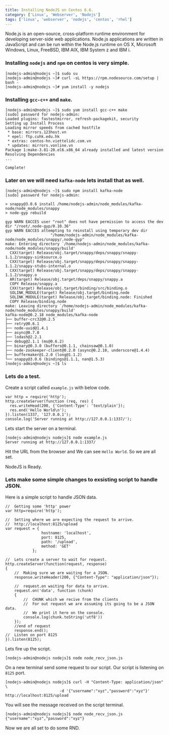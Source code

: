 ```yaml
---
title: Installing NodeJS on Centos 6.6.
category: ['Linux', 'Webserver', 'Nodejs']
tags: ['linux', 'webserver', 'nodejs', 'centos', 'rhel']
---
```


Node.js is an open-source, cross-platform runtime environment for developing server-side web applications. Node.js applications are written in JavaScript and can be run within the Node.js runtime on OS X, Microsoft Windows, Linux, FreeBSD, IBM AIX, IBM System z and IBM i.

### Installing `nodejs` and `npm` on centos is very simple.

	[nodejs-admin@nodejs ~]$ sudo su
	[nodejs-admin@nodejs ~]# curl -sL https://rpm.nodesource.com/setup | bash -
	[nodejs-admin@nodejs ~]# yum install -y nodejs

### Installing `gcc-c++` and `make`.

	[nodejs-admin@nodejs ~]$ sudo yum install gcc-c++ make
	[sudo] password for nodejs-admin: 
	Loaded plugins: fastestmirror, refresh-packagekit, security
	Setting up Install Process
	Loading mirror speeds from cached hostfile
	 * base: mirrors.123host.vn
	 * epel: ftp.cuhk.edu.hk
	 * extras: centos-hn.viettelidc.com.vn
	 * updates: mirrors.vonline.vn
	Package 1:make-3.81-20.el6.x86_64 already installed and latest version
	Resolving Dependencies
	...           
	
	Complete!


### Later on we will need `kafka-node` lets install that as well.

	[nodejs-admin@nodejs ~]$ sudo npm install kafka-node
	[sudo] password for nodejs-admin: 
	 
	> snappy@3.0.6 install /home/nodejs-admin/node_modules/kafka-node/node_modules/snappy
	> node-gyp rebuild
	
	gyp WARN EACCES user "root" does not have permission to access the dev dir "/root/.node-gyp/0.10.36"
	gyp WARN EACCES attempting to reinstall using temporary dev dir 
                        "/home/nodejs-admin/node_modules/kafka-node/node_modules/snappy/.node-gyp"
	make: Entering directory `/home/nodejs-admin/node_modules/kafka-node/node_modules/snappy/build'
	  CXX(target) Release/obj.target/snappy/deps/snappy/snappy-1.1.2/snappy-sinksource.o
	  CXX(target) Release/obj.target/snappy/deps/snappy/snappy-1.1.2/snappy-stubs-internal.o
	  CXX(target) Release/obj.target/snappy/deps/snappy/snappy-1.1.2/snappy.o
	  AR(target) Release/obj.target/deps/snappy/snappy.a
	  COPY Release/snappy.a
	  CXX(target) Release/obj.target/binding/src/binding.o
	  SOLINK_MODULE(target) Release/obj.target/binding.node
	  SOLINK_MODULE(target) Release/obj.target/binding.node: Finished
	  COPY Release/binding.node
	make: Leaving directory `/home/nodejs-admin/node_modules/kafka-node/node_modules/snappy/build'
	kafka-node@0.2.18 node_modules/kafka-node
	├── buffer-crc32@0.2.5
	├── retry@0.6.1
	├── node-uuid@1.4.1
	├── async@0.7.0
	├── lodash@2.2.1
	├── debug@2.1.1 (ms@0.6.2)
	├── binary@0.3.0 (buffers@0.1.1, chainsaw@0.1.0)
	├── node-zookeeper-client@0.2.0 (async@0.2.10, underscore@1.4.4)
	├── buffermaker@1.2.0 (long@1.1.2)
	└── snappy@3.0.6 (bindings@1.1.1, nan@1.5.3)
	[nodejs-admin@nodejs ~]$ ls


###  Lets do a test.

Create a script called `example.js` with below code.
	
	var http = require('http');
	http.createServer(function (req, res) {
	  res.writeHead(200, {'Content-Type': 'text/plain'});
	  res.end('Hello World\n');
	}).listen(1337, '127.0.0.1');
	console.log('Server running at http://127.0.0.1:1337/');

Lets start the server on a terminal.

	[nodejs-admin@nodejs nodejs]$ node example.js 
	Server running at http://127.0.0.1:1337/
	
Hit the URL from the browser and We can see `Hello World`.
So we are all set.  

NodeJS is Ready.

###  Lets make some simple changes to exsisting script to handle JSON.

Here is a simple script to handle JSON data.

	//	Getting some 'http' power
	var http=require('http');
	
	//	Setting where we are expecting the request to arrive.
	//	http://localhost:8125/upload
	var request = {
					hostname: 'localhost',
					port: 8125,
					path: '/upload',
					method: 'GET'
				};
	
	//	Lets create a server to wait for request.
	http.createServer(function(request, response) 
	{
		//	Making sure we are waiting for a JSON.
	    response.writeHeader(200, {"Content-Type": "application/json"});
		
		//	request.on waiting for data to arrive.
	    request.on('data', function (chunk) 
		{
			//	CHUNK which we recive from the clients
			//	For out request we are assuming its going to be a JSON data.
			//	We print it here on the console. 
			console.log(chunk.toString('utf8'))
	    });
		//end of request
	    response.end();
	//	Listen on port 8125
	}).listen(8125);


Lets fire up the script.

	[nodejs-admin@nodejs nodejs]$ node node_recv_json.js 

On a new terminal send some request to our script. Our script is listening on `8125` port.

	[nodejs-admin@nodejs nodejs]$ curl -H "Content-Type: application/json" \
                            -d '{"username":"xyz","password":"xyz"}' http://localhost:8125/upload
	
You will see the message received on the script terminal.

	[nodejs-admin@nodejs nodejs]$ node node_recv_json.js 
	{"username":"xyz","password":"xyz"}

Now we are all set to do some RND. 
